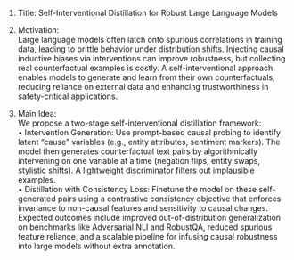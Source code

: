1. Title: Self-Interventional Distillation for Robust Large Language Models

2. Motivation:  
Large language models often latch onto spurious correlations in training data, leading to brittle behavior under distribution shifts. Injecting causal inductive biases via interventions can improve robustness, but collecting real counterfactual examples is costly. A self-interventional approach enables models to generate and learn from their own counterfactuals, reducing reliance on external data and enhancing trustworthiness in safety-critical applications.

3. Main Idea:  
We propose a two-stage self-interventional distillation framework:  
• Intervention Generation: Use prompt-based causal probing to identify latent “cause” variables (e.g., entity attributes, sentiment markers). The model then generates counterfactual text pairs by algorithmically intervening on one variable at a time (negation flips, entity swaps, stylistic shifts). A lightweight discriminator filters out implausible examples.  
• Distillation with Consistency Loss: Finetune the model on these self-generated pairs using a contrastive consistency objective that enforces invariance to non-causal features and sensitivity to causal changes.  
Expected outcomes include improved out-of-distribution generalization on benchmarks like Adversarial NLI and RobustQA, reduced spurious feature reliance, and a scalable pipeline for infusing causal robustness into large models without extra annotation.